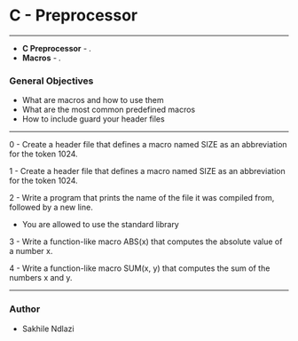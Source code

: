 # C - Preprocessor # 
------
* **C Preprocessor** *- .*
* **Macros** *- .*

### General Objectives ###
 * What are macros and how to use them 
 * What are the most common predefined macros
 * How to include guard your header files

------

0 - Create a header file that defines a macro named SIZE as an abbreviation for the token 1024.

1 - Create a header file that defines a macro named SIZE as an abbreviation for the token 1024.

2 - Write a program that prints the name of the file it was compiled from, followed by a new line.
 * You are allowed to use the standard library

3 - Write a function-like macro ABS(x) that computes the absolute value of a number x.

4 - Write a function-like macro SUM(x, y) that computes the sum of the numbers x and y.

------
### Author ###
* Sakhile Ndlazi
